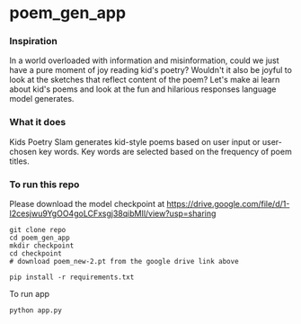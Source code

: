 # poem_gen_app

### Inspiration
In a world overloaded with information and misinformation, could we just have a pure moment of joy reading kid's poetry?
Wouldn't it also be joyful to look at the sketches that reflect content of the poem?
Let's make ai learn about kid's poems and look at the fun and hilarious responses language model generates.

### What it does
Kids Poetry Slam generates kid-style poems based on user input or user-chosen key words.
Key words are selected based on the frequency of poem titles.

### To run this repo
Please download the model checkpoint at https://drive.google.com/file/d/1-I2cesjwu9YgOO4goLCFxsgj38qibMIl/view?usp=sharing
```
git clone repo
cd poem_gen_app
mkdir checkpoint
cd checkpoint
# download poem_new-2.pt from the google drive link above

pip install -r requirements.txt
```

To run app
```
python app.py
```
